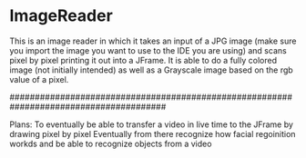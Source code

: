 # ImageReader
This is an image reader in which it takes an input of a JPG image (make sure you import the image you want to use to the IDE you are using) and scans pixel by pixel printing it out into a JFrame.
It is able to do a fully colored image (not initially intended) as well as a Grayscale image based on the rgb value of a pixel.

#######################################################################################

Plans:
To eventually be able to transfer a video in live time to the JFrame by drawing pixel by pixel
Eventually from there recognize how facial regoinition workds and be able to recognize objects from a video
